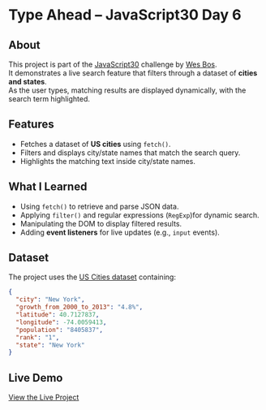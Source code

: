 # Type Ahead – JavaScript30 Day 6

## About
This project is part of the [JavaScript30](https://javascript30.com) challenge by [Wes Bos](https://github.com/wesbos).  
It demonstrates a live search feature that filters through a dataset of **cities and states**.  
As the user types, matching results are displayed dynamically, with the search term highlighted.


## Features
- Fetches a dataset of **US cities** using `fetch()`.
- Filters and displays city/state names that match the search query.
- Highlights the matching text inside city/state names.


## What I Learned
- Using `fetch()` to retrieve and parse JSON data.
- Applying `filter()` and regular expressions (`RegExp`)for dynamic search.
- Manipulating the DOM to display filtered results.
- Adding **event listeners** for live updates (e.g., `input` events).


## Dataset
The project uses the [US Cities dataset](https://gist.githubusercontent.com/Miserlou/c5cd8364bf9b2420bb29/raw/2bf258763cdddd704f8ffd3ea9a3e81d25e2c6f6/cities.json) containing:
```json
{
  "city": "New York",
  "growth_from_2000_to_2013": "4.8%",
  "latitude": 40.7127837,
  "longitude": -74.0059413,
  "population": "8405837",
  "rank": "1",
  "state": "New York"
}
```

## Live Demo
[View the Live Project](https://m-anees-c.github.io/javascript30/day06-type-ahead/)

